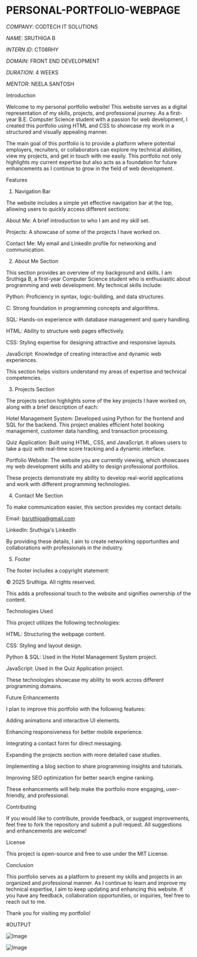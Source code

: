 # PERSONAL-PORTFOLIO-WEBPAGE

*COMPANY*: CODTECH IT SOLUTIONS

*NAME*: SRUTHIGA B

*INTERN ID*: CT08RHY

*DOMAIN*: FRONT END DEVELOPMENT

*DURATION*: 4 WEEKS

*MENTOR*: NEELA SANTOSH

Introduction

Welcome to my personal portfolio website! This website serves as a digital representation of my skills, projects, and professional journey. As a first-year B.E. Computer Science student with a passion for web development, I created this portfolio using HTML and CSS to showcase my work in a structured and visually appealing manner.

The main goal of this portfolio is to provide a platform where potential employers, recruiters, or collaborators can explore my technical abilities, view my projects, and get in touch with me easily. This portfolio not only highlights my current expertise but also acts as a foundation for future enhancements as I continue to grow in the field of web development.

Features

1. Navigation Bar

The website includes a simple yet effective navigation bar at the top, allowing users to quickly access different sections:

About Me: A brief introduction to who I am and my skill set.

Projects: A showcase of some of the projects I have worked on.

Contact Me: My email and LinkedIn profile for networking and communication.

2. About Me Section

This section provides an overview of my background and skills. I am Sruthiga B, a first-year Computer Science student who is enthusiastic about programming and web development. My technical skills include:

Python: Proficiency in syntax, logic-building, and data structures.

C: Strong foundation in programming concepts and algorithms.

SQL: Hands-on experience with database management and query handling.

HTML: Ability to structure web pages effectively.

CSS: Styling expertise for designing attractive and responsive layouts.

JavaScript: Knowledge of creating interactive and dynamic web experiences.

This section helps visitors understand my areas of expertise and technical competencies.

3. Projects Section

The projects section highlights some of the key projects I have worked on, along with a brief description of each:

Hotel Management System: Developed using Python for the frontend and SQL for the backend. This project enables efficient hotel booking management, customer data handling, and transaction processing.

Quiz Application: Built using HTML, CSS, and JavaScript. It allows users to take a quiz with real-time score tracking and a dynamic interface.

Portfolio Website: The website you are currently viewing, which showcases my web development skills and ability to design professional portfolios.

These projects demonstrate my ability to develop real-world applications and work with different programming technologies.

4. Contact Me Section

To make communication easier, this section provides my contact details:

Email: bsruthiga@gmail.com

LinkedIn: Sruthiga's LinkedIn

By providing these details, I aim to create networking opportunities and collaborations with professionals in the industry.

5. Footer

The footer includes a copyright statement:

© 2025 Sruthiga. All rights reserved.

This adds a professional touch to the website and signifies ownership of the content.

Technologies Used

This project utilizes the following technologies:

HTML: Structuring the webpage content.

CSS: Styling and layout design.

Python & SQL: Used in the Hotel Management System project.

JavaScript: Used in the Quiz Application project.

These technologies showcase my ability to work across different programming domains.

Future Enhancements

I plan to improve this portfolio with the following features:

Adding animations and interactive UI elements.

Enhancing responsiveness for better mobile experience.

Integrating a contact form for direct messaging.

Expanding the projects section with more detailed case studies.

Implementing a blog section to share programming insights and tutorials.

Improving SEO optimization for better search engine ranking.

These enhancements will help make the portfolio more engaging, user-friendly, and professional.

Contributing

If you would like to contribute, provide feedback, or suggest improvements, feel free to fork the repository and submit a pull request. All suggestions and enhancements are welcome!

License

This project is open-source and free to use under the MIT License.

Conclusion

This portfolio serves as a platform to present my skills and projects in an organized and professional manner. As I continue to learn and improve my technical expertise, I aim to keep updating and enhancing this website. If you have any feedback, collaboration opportunities, or inquiries, feel free to reach out to me.

Thank you for visiting my portfolio!

#OUTPUT

![Image](https://github.com/user-attachments/assets/eaf052cb-a48a-4dd2-9ce4-461c64bdc09d)

![Image](https://github.com/user-attachments/assets/cd83de3f-5534-498a-bed0-33212f0696d4)
